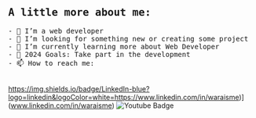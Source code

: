 

## <samp> A little more about me:
<samp>
- 🌱 I’m a web developer<br>
- 👯 I’m looking for something new or creating some project<br>
- 📖 I’m currently learning more about Web Developer <br>
- 🎯 2024 Goals: Take part in the development <br>
- 📫 How to reach me:<br><br>
</samp>
  
https://img.shields.io/badge/LinkedIn-blue?logo=linkedin&logoColor=white=https://www.linkedin.com/in/waraisme)](www.linkedin.com/in/waraisme)
<img src="https://img.shields.io/badge/YouTube-red?style=for-the-badge&logo=youtube&logoColor=white" alt="Youtube Badge"/>


